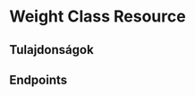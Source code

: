 # Weight Class Resource

## Tulajdonságok

<ResourceProperties :resource="'weight_class'" :lang="'hu'"/>

## Endpoints

[//]: <> (GET ENDPOINT)
<ResourceEndpoint :resource="'weight_class'" :endpoint="'get'" :lang="'hu'">

<template v-slot:responseJSON>

<<< @/docs/fixtures/api/weight_class/response/json/get_id.json

</template>

<template v-slot:responseXML>

<<< @/docs/fixtures/api/weight_class/response/xml/get_id.xml

</template>

</ResourceEndpoint>

[//]: <> (GETCOLLECTION ENDPOINT)
<ResourceEndpoint :resource="'weight_class'" :endpoint="'getCollection'" :lang="'hu'">

<template v-slot:responseJSON>

<<< @/docs/fixtures/api/weight_class/response/json/get_page.json

</template>

<template v-slot:responseXML>

<<< @/docs/fixtures/api/weight_class/response/xml/get_page.xml

</template>

</ResourceEndpoint>

